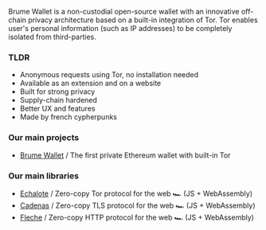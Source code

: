 Brume Wallet is a non-custodial open-source wallet with an innovative off-chain privacy architecture based on a built-in integration of Tor. Tor enables user's personal information (such as IP addresses) to be completely isolated from third-parties.

### TLDR
- Anonymous requests using Tor, no installation needed
- Available as an extension and on a website
- Built for strong privacy
- Supply-chain hardened
- Better UX and features
- Made by french cypherpunks

### Our main projects
- [Brume Wallet](https://github.com/brume-wallet/brume-wallet) / The first private Ethereum wallet with built-in Tor

### Our main libraries
- [Echalote](https://github.com/hazae41/echalote) / Zero-copy Tor protocol for the web 🏎️ (JS + WebAssembly)
- [Cadenas](https://github.com/hazae41/cadenas) / Zero-copy TLS protocol for the web 🏎️ (JS + WebAssembly)
- [Fleche](https://github.com/hazae41/fleche) / Zero-copy HTTP protocol for the web 🏎️ (JS + WebAssembly)
